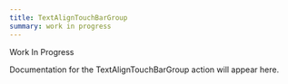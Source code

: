 ```yaml
---
title: TextAlignTouchBarGroup
summary: work in progress
---
```


Work In Progress

Documentation for the TextAlignTouchBarGroup action will appear here.